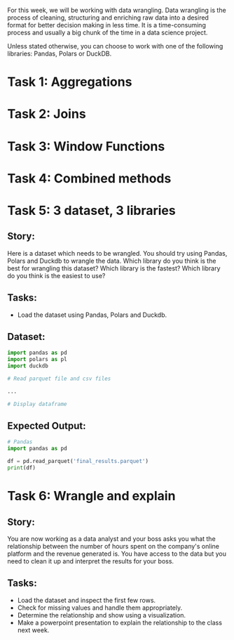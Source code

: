 For this week, we will be working with data wrangling. Data wrangling is the process of cleaning, structuring and enriching raw data into a desired format for better decision making in less time. It is a time-consuming process and usually a big chunk of the time in a data science project.

Unless stated otherwise, you can choose to work with one of the following libraries: Pandas, Polars or DuckDB.
# Task 1: Aggregations

# Task 2: Joins

# Task 3: Window Functions

# Task 4: Combined methods

# Task 5: 3 dataset, 3 libraries

## Story:
Here is a dataset which needs to be wrangled. You should try using Pandas, Polars and Duckdb to wrangle the data. Which library do you think is the best for wrangling this dataset? Which library is the fastest? Which library do you think is the easiest to use?

## Tasks:
- Load the dataset using Pandas, Polars and Duckdb.

## Dataset:
```python
import pandas as pd
import polars as pl
import duckdb

# Read parquet file and csv files

...

# Display dataframe
```

## Expected Output:
```python
# Pandas
import pandas as pd

df = pd.read_parquet('final_results.parquet')
print(df)
```

# Task 6: Wrangle and explain

## Story: 
You are now working as a data analyst and your boss asks you what the relationship between the number of hours spent on the company's online platform and the revenue generated is. You have access to the data but you need to clean it up and interpret the results for your boss.

## Tasks:
- Load the dataset and inspect the first few rows.
- Check for missing values and handle them appropriately.
- Determine the relationship and show using a visualization.
- Make a powerpoint presentation to explain the relationship to the class next week.


